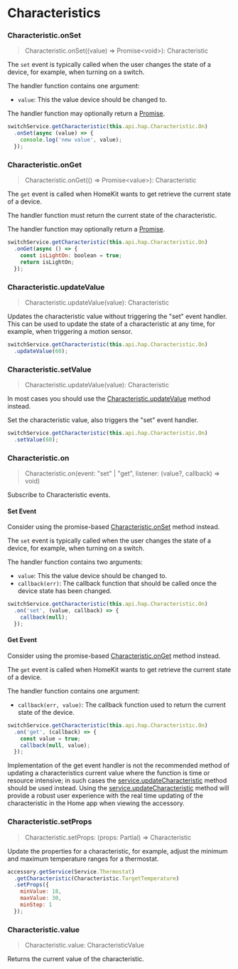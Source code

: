 # Characteristics

### Characteristic.onSet
> Characteristic.onSet((value) => Promise&lt;void&gt;): Characteristic

The `set` event is typically called when the user changes the state of a device, for example, when turning on a switch.

The handler function contains one argument:

* `value`: This the value device should be changed to.

The handler function may optionally return a [Promise](https://developer.mozilla.org/en-US/docs/Web/JavaScript/Reference/Global_Objects/Promise).

```js
switchService.getCharacteristic(this.api.hap.Characteristic.On)
  .onSet(async (value) => {
    console.log('new value', value);
  });
```

### Characteristic.onGet
> Characteristic.onGet(() => Promise&lt;value&gt;): Characteristic

The `get` event is called when HomeKit wants to get retrieve the current state of a device.

The handler function must return the current state of the characteristic.

The handler function may optionally return a [Promise](https://developer.mozilla.org/en-US/docs/Web/JavaScript/Reference/Global_Objects/Promise).

```js
switchService.getCharacteristic(this.api.hap.Characteristic.On)
  .onGet(async () => {
    const isLightOn: boolean = true;
    return isLightOn;
  });
```

### Characteristic.updateValue
> Characteristic.updateValue(value): Characteristic

Updates the characteristic value without triggering the "set" event handler. This can be used to update the state of a characteristic at any time, for example, when triggering a motion sensor.

```js
switchService.getCharacteristic(this.api.hap.Characteristic.On)
  .updateValue(60);
```

### Characteristic.setValue
> Characteristic.updateValue(value): Characteristic

<div class="alert alert-primary" role="alert">
In most cases you should use the <a href="/#/api/characteristics#characteristicupdatevalue">Characteristic.updateValue</a> method instead.
</div>

Set the characteristic value, also triggers the "set" event handler.

```js
switchService.getCharacteristic(this.api.hap.Characteristic.On)
  .setValue(60);
```

### Characteristic.on
> Characteristic.on(event: "set" | "get", listener: (value?, callback) => void)

Subscribe to Characteristic events.

#### Set Event

<div class="alert alert-primary" role="alert">
Consider using the promise-based <a href="/#/api/characteristics#characteristiconset">Characteristic.onSet</a> method instead.
</div>

The `set` event is typically called when the user changes the state of a device, for example, when turning on a switch.

The handler function contains two arguments:

* `value`: This the value device should be changed to.
* `callback(err)`: The callback function that should be called once the device state has been changed.

```js
switchService.getCharacteristic(this.api.hap.Characteristic.On)
  .on('set', (value, callback) => {
    callback(null);
  });
```

#### Get Event

<div class="alert alert-primary" role="alert">
Consider using the promise-based <a href="/#/api/characteristics#characteristiconget">Characteristic.onGet</a> method instead.
</div>

The `get` event is called when HomeKit wants to get retrieve the current state of a device.

The handler function contains one argument:

* `callback(err, value)`: The callback function used to return the current state of the device.

```js
switchService.getCharacteristic(this.api.hap.Characteristic.On)
  .on('get', (callback) => {
    const value = true;
    callback(null, value);
  });
```

Implementation of the get event handler is not the recommended method of updating a characteristics current value where the function is time or resource intensive; in such cases the [service.updateCharacteristic](#/api/service#serviceupdatecharacteristic) method should be used instead. Using the [service.updateCharacteristic](#/api/service#serviceupdatecharacteristic) method will provide a robust user experience with the real time updating of the characteristic in the Home app when viewing the accessory.

### Characteristic.setProps
> Characteristic.setProps: (props: Partial<CharacteristicProps>) => Characteristic

Update the properties for a characteristic, for example, adjust the minimum and maximum temperature ranges for a thermostat.

```js
accessory.getService(Service.Thermostat)
  .getCharacteristic(Characteristic.TargetTemperature)
  .setProps({
    minValue: 18,
    maxValue: 30,
    minStep: 1
  });
```

### Characteristic.value
> Characteristic.value: CharacteristicValue

Returns the current value of the characteristic.
